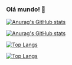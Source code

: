 ### Olá mundo!  👋

[![Anurag's GitHub stats](https://github-readme-stats.vercel.app/api?username=gstavomota&hide=stars&count_private=true&show_icons=true&theme=dark)](https://github.com/anuraghazra/github-readme-stats#gh-dark-mode-only)

[![Anurag's GitHub stats](https://github-readme-stats.vercel.app/api?username=gstavomota&hide=stars&count_private=true&show_icons=true)](https://github.com/anuraghazra/github-readme-stats#gh-light-mode-only)

[![Top Langs](https://github-readme-stats.vercel.app/api/top-langs/?username=gstavomota&layout=compact&theme=dark)](https://github.com/anuraghazra/github-readme-stats#gh-dark-mode-only)

[![Top Langs](https://github-readme-stats.vercel.app/api/top-langs/?username=gstavomota&layout=compact&theme=dark)](https://github.com/anuraghazra/github-readme-stats#gh-light-mode-only)


<!--
**gstavomota/gstavomota** is a ✨ _special_ ✨ repository because its `README.md` (this file) appears on your GitHub profile.

Here are some ideas to get you started:

- 🔭 I’m currently working on ...
- 🌱 I’m currently learning ...
- 👯 I’m looking to collaborate on ...
- 🤔 I’m looking for help with ...
- 💬 Ask me about ...
- 📫 How to reach me: ...
- 😄 Pronouns: ...
- ⚡ Fun fact: ...
-->
